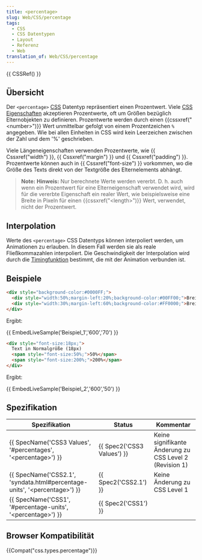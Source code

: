 ```yaml
---
title: <percentage>
slug: Web/CSS/percentage
tags:
  - CSS
  - CSS Datentypen
  - Layout
  - Referenz
  - Web
translation_of: Web/CSS/percentage
---
```

{{ CSSRef() }}

## Übersicht

Der `<percentage>` [CSS](/de/docs/Web/CSS "CSS") Datentyp repräsentiert einen Prozentwert. Viele [CSS Eigenschaften](/de/docs/Web/CSS/CSS_Referenz "en/CSS_Reference") akzeptieren Prozentwerte, oft um Größen bezüglich Elternobjekten zu definieren. Prozentwerte werden durch einen {{cssxref("&lt;number&gt;")}} Wert unmittelbar gefolgt von einem Prozentzeichen `%` angegeben. Wie bei allen Einheiten in CSS wird kein Leerzeichen zwischen der Zahl und dem '%' geschrieben.

Viele Längeneigenschaften verwenden Prozentwerte, wie {{ Cssxref("width") }}, {{ Cssxref("margin") }} und {{ Cssxref("padding") }}. Prozentwerte können auch in {{ Cssxref("font-size") }} vorkommen, wo die Größe des Texts direkt von der Textgröße des Elternelements abhängt.

> **Note:** **Hinweis:** Nur berechnete Werte werden vererbt. D. h. auch wenn ein Prozentwert für eine Elterneigenschaft verwendet wird, wird für die vererbte Eigenschaft ein realer Wert, wie beispielsweise eine Breite in Pixeln für einen {{cssxref("&lt;length&gt;")}} Wert, verwendet, nicht der Prozentwert.

## Interpolation

Werte des `<percentage>` CSS Datentyps können interpoliert werden, um Animationen zu erlauben. In diesem Fall werden sie als reale Fließkommazahlen interpoliert. Die Geschwindigkeit der Interpolation wird durch die [Timingfunktion](/de/docs/Web/CSS/timing-function) bestimmt, die mit der Animation verbunden ist.

## Beispiele

```html
<div style="background-color:#0000FF;">
  <div style="width:50%;margin-left:20%;background-color:#00FF00;">Breite: 50%, linker Außenabstand: 20%</div>
  <div style="width:30%;margin-left:60%;background-color:#FF0000;">Breite: 30%, linker Außenabstand: 60%</div>
</div>
```

Ergibt:

{{ EmbedLiveSample('Beispiel_1','600','70') }}

```html
<div style="font-size:18px;">
  Text in Normalgröße (18px)
  <span style="font-size:50%;">50%</span>
  <span style="font-size:200%;">200%</span>
</div>
```

Ergibt:

{{ EmbedLiveSample('Beispiel_2','600','50') }}

## Spezifikation

| Spezifikation                                                                                            | Status                               | Kommentar                                               |
| -------------------------------------------------------------------------------------------------------- | ------------------------------------ | ------------------------------------------------------- |
| {{ SpecName('CSS3 Values', '#percentages', '&lt;percentage&gt;') }}                 | {{ Spec2('CSS3 Values') }} | Keine signifikante Änderung zu CSS Level 2 (Revision 1) |
| {{ SpecName('CSS2.1', 'syndata.html#percentage-units', '&lt;percentage&gt;') }} | {{ Spec2('CSS2.1') }}         | Keine Änderung zu CSS Level 1                           |
| {{ SpecName('CSS1', '#percentage-units', '&lt;percentage&gt;') }}                 | {{ Spec2('CSS1') }}             |                                                         |

## Browser Kompatibilität

{{Compat("css.types.percentage")}}
